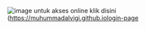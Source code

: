 ![image](https://github.com/user-attachments/assets/d40ae3a2-5492-4d21-b036-2d1c481b9b30)
untuk akses online klik disini (https://muhummadalvigi.github.iologin-page
